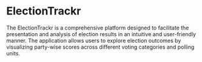 # ElectionTrackr
The ElectionTrackr is a comprehensive platform designed to facilitate the presentation and analysis of election results in an intuitive and user-friendly manner. The application allows users to explore election outcomes by visualizing party-wise scores across different voting categories and polling units. 
